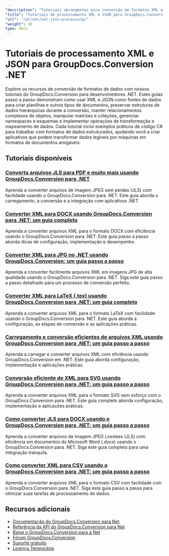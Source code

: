 ```yaml
---
"description": "Tutoriais abrangentes para conversão de formatos XML e JSON para outros tipos de documentos usando o GroupDocs.Conversion para .NET."
"title": "Tutoriais de processamento XML e JSON para GroupDocs.Conversion .NET"
"url": "/pt/net/xml-json-processing/"
"weight": 16
type: docs
---
```

# Tutoriais de processamento XML e JSON para GroupDocs.Conversion .NET

Explore os recursos de conversão de formatos de dados com nossos tutoriais do GroupDocs.Conversion para desenvolvedores .NET. Estes guias passo a passo demonstram como usar XML e JSON como fontes de dados para criar planilhas e outros tipos de documentos, preservar estruturas de dados hierárquicas durante a conversão, manter relacionamentos complexos de objetos, manipular matrizes e coleções, gerenciar namespaces e esquemas e implementar operações de transformação e mapeamento de dados. Cada tutorial inclui exemplos práticos de código C# para trabalhar com formatos de dados estruturados, ajudando você a criar aplicativos que podem transformar dados legíveis por máquinas em formatos de documentos amigáveis.

## Tutoriais disponíveis

### [Converta arquivos JLS para PDF e muito mais usando GroupDocs.Conversion para .NET](./groupdocs-conversion-net-jpeg-lossless-image/)
Aprenda a converter arquivos de imagem JPEG sem perdas (JLS) com facilidade usando o GroupDocs.Conversion para .NET. Este guia aborda o carregamento, a conversão e a integração com aplicativos .NET.

### [Converter XML para DOCX usando GroupDocs.Conversion para .NET: um guia completo](./convert-xml-to-docx-groupdocs-conversion-net/)
Aprenda a converter arquivos XML para o formato DOCX com eficiência usando o GroupDocs.Conversion para .NET. Este guia passo a passo aborda dicas de configuração, implementação e desempenho.

### [Converter XML para JPG no .NET usando GroupDocs.Conversion: um guia passo a passo](./convert-xml-to-jpg-groupdocs-conversion-net/)
Aprenda a converter facilmente arquivos XML em imagens JPG de alta qualidade usando o GroupDocs.Conversion para .NET. Siga este guia passo a passo detalhado para um processo de conversão perfeito.

### [Converter XML para LaTeX (.tex) usando GroupDocs.Conversion para .NET: um guia completo](./convert-xml-to-latex-groupdocs-conversion-net/)
Aprenda a converter arquivos XML para o formato LaTeX com facilidade usando o GroupDocs.Conversion para .NET. Este guia aborda a configuração, as etapas de conversão e as aplicações práticas.

### [Carregamento e conversão eficientes de arquivos XML usando GroupDocs.Conversion para .NET: um guia passo a passo](./groupdocs-conversion-load-xml-nets-guide/)
Aprenda a carregar e converter arquivos XML com eficiência usando GroupDocs.Conversion em .NET. Este guia aborda configuração, implementação e aplicações práticas.

### [Conversão eficiente de XML para SVG usando GroupDocs.Conversion para .NET: um guia passo a passo](./xml-to-svg-conversion-groupdocs-net-guide/)
Aprenda a converter arquivos XML para o formato SVG sem esforço com o GroupDocs.Conversion para .NET. Este guia completo aborda configuração, implementação e aplicações práticas.

### [Como converter JLS para DOCX usando o GroupDocs.Conversion para .NET: um guia passo a passo](./convert-jls-to-docx-groupdocs-conversion-net/)
Aprenda a converter arquivos de imagem JPEG Lossless (JLS) com eficiência em documentos do Microsoft Word (.docx) usando o GroupDocs.Conversion para .NET. Siga este guia completo para uma integração tranquila.

### [Como converter XML para CSV usando o GroupDocs.Conversion para .NET: um guia passo a passo](./convert-xml-to-csv-groupdocs-net/)
Aprenda a converter arquivos XML para o formato CSV com facilidade com o GroupDocs.Conversion para .NET. Siga este guia passo a passo para otimizar suas tarefas de processamento de dados.

## Recursos adicionais

- [Documentação do GroupDocs.Conversion para Net](https://docs.groupdocs.com/conversion/net/)
- [Referência da API do GroupDocs.Conversion para Net](https://reference.groupdocs.com/conversion/net/)
- [Baixe o GroupDocs.Conversion para a Net](https://releases.groupdocs.com/conversion/net/)
- [Fórum GroupDocs.Conversion](https://forum.groupdocs.com/c/conversion)
- [Suporte gratuito](https://forum.groupdocs.com/)
- [Licença Temporária](https://purchase.groupdocs.com/temporary-license/)